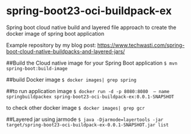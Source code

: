 # spring-boot23-oci-buildpack-ex
Spring boot cloud native build and layered file approach to create the docker image of spring boot application

Example repository by my blog post: https://www.techwasti.com/spring-boot-cloud-native-buildpacks-and-layered-jars/


##Build the Cloud native image for your Spring Boot application
``$ mvn spring-boot:build-image``

##build Docker image
``$ docker images| grep spring``

##to run application image
``$ docker run -d -p 8080:8080  — name springbuildpackex spring-boot23-oci-buildpack-ex:0.0.1-SNAPSHOT``

to check other docker image
``$ docker images| grep gcr``

##Layered jar using jarmode
``$ java -Djarmode=layertools -jar target/spring-boot23-oci-buildpack-ex-0.0.1-SNAPSHOT.jar list``
